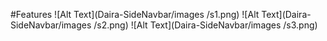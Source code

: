 #Features
![Alt Text](Daira-SideNavbar/images
/s1.png)
![Alt Text](Daira-SideNavbar/images
/s2.png)
![Alt Text](Daira-SideNavbar/images
/s3.png)
